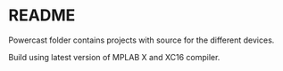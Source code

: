 # README #

Powercast folder contains projects with source for the different devices.

Build using latest version of MPLAB X and XC16 compiler.